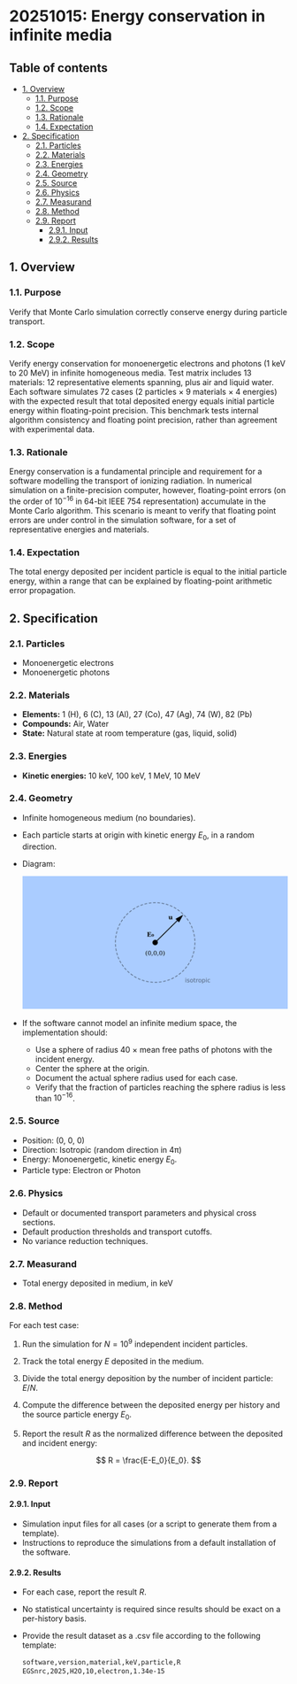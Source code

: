 # 20251015: Energy conservation in infinite media <!-- omit in toc -->

## Table of contents <!-- omit in toc -->

- [1. Overview](#1-overview)
  - [1.1. Purpose](#11-purpose)
  - [1.2. Scope](#12-scope)
  - [1.3. Rationale](#13-rationale)
  - [1.4. Expectation](#14-expectation)
- [2. Specification](#2-specification)
  - [2.1. Particles](#21-particles)
  - [2.2. Materials](#22-materials)
  - [2.3. Energies](#23-energies)
  - [2.4. Geometry](#24-geometry)
  - [2.5. Source](#25-source)
  - [2.6. Physics](#26-physics)
  - [2.7. Measurand](#27-measurand)
  - [2.8. Method](#28-method)
  - [2.9. Report](#29-report)
    - [2.9.1. Input](#291-input)
    - [2.9.2. Results](#292-results)

## 1. Overview

### 1.1. Purpose

Verify that Monte Carlo simulation correctly conserve energy during particle transport.

### 1.2. Scope

Verify energy conservation for monoenergetic electrons and photons (1 keV to 20 MeV) in infinite homogeneous media. Test matrix includes 13 materials: 12 representative elements spanning, plus air and liquid water. Each software simulates 72 cases (2 particles × 9 materials × 4 energies) with the expected result that total deposited energy equals initial particle energy within floating-point precision. This benchmark tests internal algorithm consistency and floating point precision, rather than agreement with experimental data.

### 1.3. Rationale

Energy conservation is a fundamental principle and requirement for a software modelling the transport of ionizing radiation. In numerical simulation on a finite-precision computer, however, floating-point errors (on the order of $10^{-16}$ in 64-bit IEEE 754 representation) accumulate in the Monte Carlo algorithm. This scenario is meant to verify that floating point errors are under control in the simulation software, for a set of representative energies and materials.

### 1.4. Expectation

The total energy deposited per incident particle is equal to the initial particle energy, within a range that can be explained by floating-point arithmetic error propagation.

## 2. Specification

### 2.1. Particles

- Monoenergetic electrons
- Monoenergetic photons

### 2.2. Materials

- **Elements:** 1 (H), 6 (C), 13 (Al), 27 (Co), 47 (Ag), 74 (W), 82 (Pb)
- **Compounds:** Air, Water
- **State:** Natural state at room temperature (gas, liquid, solid)

### 2.3. Energies

- **Kinetic energies:** 10 keV, 100 keV, 1 MeV, 10 MeV

### 2.4. Geometry

- Infinite homogeneous medium (no boundaries).

- Each particle starts at origin with kinetic energy $E_0$, in a random direction.

- Diagram:

  ![](assets/diagram.png)

- If the software cannot model an infinite medium space, the implementation should:

  - Use a sphere of radius 40 × mean free paths of photons with the incident energy.
  - Center the sphere at the origin.
  - Document the actual sphere radius used for each case.
  - Verify that the fraction of particles reaching the sphere radius is less than $10^{-16}$.


### 2.5. Source

- Position: (0, 0, 0)
- Direction: Isotropic (random direction in 4π)
- Energy: Monoenergetic, kinetic energy $E_0$.
- Particle type: Electron or Photon

### 2.6. Physics

- Default or documented transport parameters and physical cross sections.
- Default production thresholds and transport cutoffs.
- No variance reduction techniques.

### 2.7. Measurand

- Total energy deposited in medium, in keV

### 2.8. Method

For each test case:

1. Run the simulation for $N=10^9$ independent incident particles.

2. Track the total energy $E$ deposited in the medium.

3. Divide the total energy deposition by the number of incident particle: $E/N$.

4. Compute the difference between the deposited energy per history and the source particle energy $E_0$.

5. Report the result $R$ as the normalized difference between the deposited and incident energy:

  $$
  R = \frac{E-E_0}{E_0}.
  $$

### 2.9. Report

#### 2.9.1. Input

- Simulation input files for all cases (or a script to generate them from a template).
- Instructions to reproduce the simulations from a default installation of the software.

#### 2.9.2. Results

- For each case, report the result $R$.
- No statistical uncertainty is required since results should be exact on a per-history basis.
- Provide the result dataset as a .csv file according to the following template:

  ```csv
  software,version,material,keV,particle,R
  EGSnrc,2025,H2O,10,electron,1.34e-15
  ```
